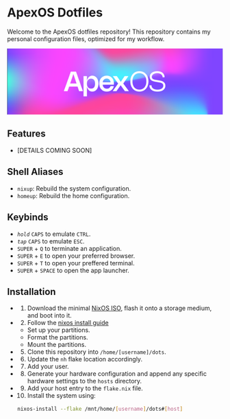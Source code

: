 # ApexOS Dotfiles

Welcome to the ApexOS dotfiles repository! This repository contains my personal configuration files, optimized for my workflow.

![Banner](./assets/github/banner.png)

## Features

- [DETAILS COMING SOON]

## Shell Aliases

- `nixup`: Rebuild the system configuration.
- `homeup`: Rebuild the home configuration.


## Keybinds

- *`hold`* `CAPS` to emulate `CTRL`.
- *`tap`* `CAPS` to emulate `ESC`.
- `SUPER` + `Q` to terminate an application.
- `SUPER` + `E` to open your preferred browser.
- `SUPER` + `T` to open your preffered terminal.
- `SUPER` + `SPACE` to open the app launcher.

## Installation

- 1. Download the minimal [NixOS ISO](https://channels.nixos.org/nixos-24.05/latest-nixos-minimal-x86_64-linux.iso), flash it onto a storage medium, and boot into it.
- 2. Follow the [nixos install guide](https://nixos.org/manual/nixos/stable/#ch-installation)
   - Set up your partitions.
   - Format the partitions.
   - Mount the partitions.
- 5. Clone this repository into `/home/[username]/dots`.
- 6. Update the `nh` flake location accordingly.
- 7. Add your user.
- 8. Generate your hardware configuration and append any specific hardware settings to the `hosts` directory.
- 9. Add your host entry to the `flake.nix` file.
- 10. Install the system using:
   ```bash
   nixos-install --flake /mnt/home/[username]/dots#[host]